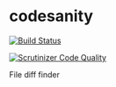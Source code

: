 # codesanity

[![Build Status](https://travis-ci.org/templesofcode/codesanity.svg?branch=master)](https://travis-ci.org/templesofcode/codesanity)

[![Scrutinizer Code Quality](https://scrutinizer-ci.com/g/templesofcode/codesanity/badges/quality-score.png?b=master)](https://scrutinizer-ci.com/g/templesofcode/codesanity/?branch=master)


File diff finder